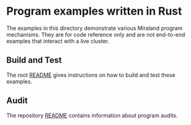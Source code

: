# Program examples written in Rust

The examples in this directory demonstrate various Miraland program mechanisms.
They are for code reference only and are not end-to-end examples that interact
with a live cluster.

## Build and Test

The root [README](../../README.md) gives instructions on how to build and test
these examples.

## Audit

The repository [README](https://github.com/solana-labs/solana-program-library#audits)
contains information about program audits.
